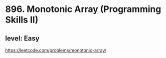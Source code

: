 # 896. Monotonic Array (Programming Skills II)
## level: Easy

https://leetcode.com/problems/monotonic-array/

